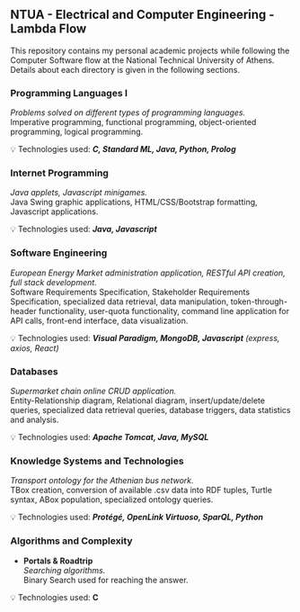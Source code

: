 ## NTUA - Electrical and Computer Engineering - Lambda Flow

This repository contains my personal academic projects while following the Computer Software flow at the National Technical University of Athens. Details about each directory is given in the following sections.

### Programming Languages I

_Problems solved on different types of programming languages._  
Imperative programming, functional programming, object-oriented programming, logical programming.

:bulb: Technologies used: **_C, Standard ML, Java, Python, Prolog_**

### Internet Programming

_Java applets, Javascript minigames._  
Java Swing graphic applications, HTML/CSS/Bootstrap formatting, Javascript applications.

:bulb: Technologies used: **_Java, Javascript_**

### Software Engineering

_European Energy Market administration application, RESTful API creation, full stack development._  
Software Requirements Specification, Stakeholder Requirements Specification, specialized data retrieval, data manipulation, token-through-header functionality, user-quota functionality, command line application for API calls, front-end interface, data visualization.

:bulb: Technologies used: **_Visual Paradigm, MongoDB, Javascript_** _(express, axios, React)_

### Databases

_Supermarket chain online CRUD application._  
Entity-Relationship diagram, Relational diagram, insert/update/delete queries, specialized data retrieval queries, database triggers, data statistics and analysis.

:bulb: Technologies used: **_Apache Tomcat, Java, MySQL_**

### Knowledge Systems and Technologies

_Transport ontology for the Athenian bus network._  
TBox creation, conversion of available .csv data into RDF tuples, Turtle syntax, ABox population, specialized ontology queries.

:bulb: Technologies used: **_Protégé, OpenLink Virtuoso, SparQL, Python_**

### Algorithms and Complexity

-   **Portals & Roadtrip**  
_Searching algorithms._     
Binary Search used for reaching the answer.

:bulb: Technologies used: **C**
